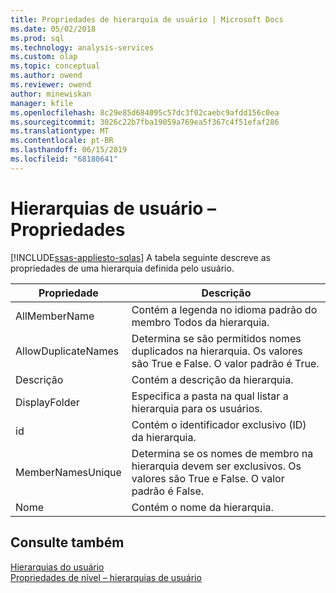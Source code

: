 ```yaml
---
title: Propriedades de hierarquia de usuário | Microsoft Docs
ms.date: 05/02/2018
ms.prod: sql
ms.technology: analysis-services
ms.custom: olap
ms.topic: conceptual
ms.author: owend
ms.reviewer: owend
author: minewiskan
manager: kfile
ms.openlocfilehash: 8c29e85d684095c57dc3f02caebc9afdd156c0ea
ms.sourcegitcommit: 3026c22b7fba19059a769ea5f367c4f51efaf286
ms.translationtype: MT
ms.contentlocale: pt-BR
ms.lasthandoff: 06/15/2019
ms.locfileid: "68180641"
---
```

# <a name="user-hierarchies---properties"></a>Hierarquias de usuário – Propriedades
[!INCLUDE[ssas-appliesto-sqlas](../../includes/ssas-appliesto-sqlas.md)]
  A tabela seguinte descreve as propriedades de uma hierarquia definida pelo usuário.  
  
|Propriedade|Descrição|  
|--------------|-----------------|  
|AllMemberName|Contém a legenda no idioma padrão do membro Todos da hierarquia.|  
|AllowDuplicateNames|Determina se são permitidos nomes duplicados na hierarquia. Os valores são True e False. O valor padrão é True.|  
|Descrição|Contém a descrição da hierarquia.|  
|DisplayFolder|Especifica a pasta na qual listar a hierarquia para os usuários.|  
|id|Contém o identificador exclusivo (ID) da hierarquia.|  
|MemberNamesUnique|Determina se os nomes de membro na hierarquia devem ser exclusivos. Os valores são True e False. O valor padrão é False.|  
|Nome|Contém o nome da hierarquia.|  
  
## <a name="see-also"></a>Consulte também  
 [Hierarquias do usuário](../../analysis-services/multidimensional-models-olap-logical-dimension-objects/user-hierarchies.md)   
 [Propriedades de nível – hierarquias de usuário](../../analysis-services/multidimensional-models-olap-logical-dimension-objects/user-hierarchies-level-properties.md)  
  
  
